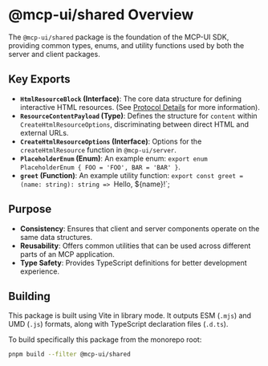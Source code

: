 # @mcp-ui/shared Overview

The `@mcp-ui/shared` package is the foundation of the MCP-UI SDK, providing common types, enums, and utility functions used by both the server and client packages.

## Key Exports

- **`HtmlResourceBlock` (Interface)**: The core data structure for defining interactive HTML resources. (See [Protocol Details](../protocol-details.md) for more information).
- **`ResourceContentPayload` (Type)**: Defines the structure for `content` within `CreateHtmlResourceOptions`, discriminating between direct HTML and external URLs.
- **`CreateHtmlResourceOptions` (Interface)**: Options for the `createHtmlResource` function in `@mcp-ui/server`.
- **`PlaceholderEnum` (Enum)**: An example enum: `export enum PlaceholderEnum { FOO = 'FOO', BAR = 'BAR' }`.
- **`greet` (Function)**: An example utility function: `export const greet = (name: string): string => `Hello, ${name}!`;

## Purpose

- **Consistency**: Ensures that client and server components operate on the same data structures.
- **Reusability**: Offers common utilities that can be used across different parts of an MCP application.
- **Type Safety**: Provides TypeScript definitions for better development experience.

## Building

This package is built using Vite in library mode. It outputs ESM (`.mjs`) and UMD (`.js`) formats, along with TypeScript declaration files (`.d.ts`).

To build specifically this package from the monorepo root:

```bash
pnpm build --filter @mcp-ui/shared
```
